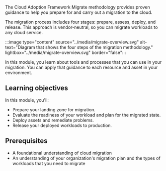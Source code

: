 The Cloud Adoption Framework Migrate methodology provides proven guidance to help you prepare for and carry out a migration to the cloud.

The migration process includes four stages: prepare, assess, deploy, and release. This approach is vendor-neutral, so you can migrate workloads to any cloud service.

:::image type="content" source="../media/migrate-overview.svg" alt-text="Diagram that shows the four steps of the migration methodology." lightbox="../media/migrate-overview.svg" border="false":::

In this module, you learn about tools and processes that you can use in your migration. You can apply that guidance to each resource and asset in your environment.

## Learning objectives

In this module, you'll:

- Prepare your landing zone for migration.
- Evaluate the readiness of your workload and plan for the migrated state.
- Deploy assets and remediate problems.
- Release your deployed workloads to production.

## Prerequisites

- A foundational understanding of cloud migration
- An understanding of your organization's migration plan and the types of workloads that you need to migrate
